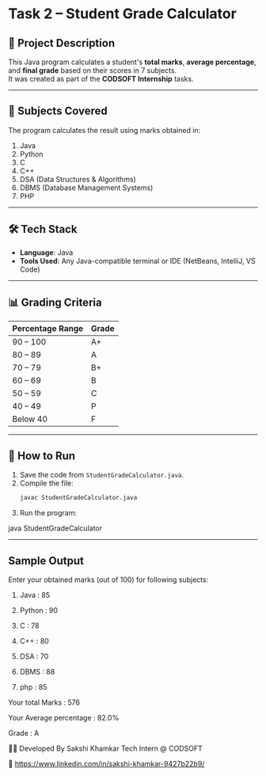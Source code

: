 # Task 2 – Student Grade Calculator

## 📌 Project Description

This Java program calculates a student's **total marks**, **average percentage**, and **final grade** based on their scores in 7 subjects.  
It was created as part of the **CODSOFT Internship** tasks.

---

## 🧮 Subjects Covered

The program calculates the result using marks obtained in:

1. Java  
2. Python  
3. C  
4. C++  
5. DSA (Data Structures & Algorithms)  
6. DBMS (Database Management Systems)  
7. PHP  

---

## 🛠️ Tech Stack

- **Language**: Java  
- **Tools Used**: Any Java-compatible terminal or IDE (NetBeans, IntelliJ, VS Code)

---

## 📊 Grading Criteria

| Percentage Range | Grade |
|------------------|-------|
| 90 – 100         | A+    |
| 80 – 89          | A     |
| 70 – 79          | B+    |
| 60 – 69          | B     |
| 50 – 59          | C     |
| 40 – 49          | P     |
| Below 40         | F     |

---

## 🧪 How to Run

1. Save the code from `StudentGradeCalculator.java`.
2. Compile the file:
   ```bash
   javac StudentGradeCalculator.java
   
3. Run the program:

java StudentGradeCalculator

---

## Sample Output

Enter your obtained marks (out of 100) for following subjects:

1. Java : 
85

2. Python : 
90

3. C : 
78

4. C++ : 
80

5. DSA : 
70

6. DBMS : 
88

7. php : 
85

Your total Marks : 576

Your Average percentage : 82.0%

Grade : A



🙋‍♀️ Developed By
Sakshi Khamkar
Tech Intern @ CODSOFT


🔗 https://www.linkedin.com/in/sakshi-khamkar-9427b22b9/
